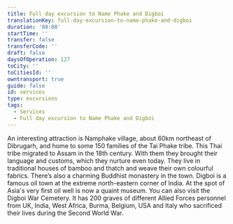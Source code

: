 ```yaml
---
title: Full day excursion to Name Phake and Digboi
translationKey: full-day-excursion-to-name-phake-and-digboi
duration: '08:00'
startTime: ''
transfer: false
transferCode: ''
draft: false
daysOfOperation: 127
toCity: ''
toCitiesId: ''
owntransport: true
guide: false
id: services
type: excursions
tags:
  - Services
  - Full day excursion to Name Phake and Digboi
---
```

An interesting attraction is Namphake village, about 60km northeast of Dibrugarh, and home to some 150 families of the Tai Phake tribe. This Thai tribe migrated to Assam in the 18th century. With them they brought their language and customs, which they nurture even today. They live in traditional houses of bamboo and thatch and weave their own colourful fabrics. There’s also a charming Buddhist monastery in the town.    Digboi is a famous oil town at the extreme north-eastern corner of India. At the spot of Asia's very first oil well is now a quaint museum. You can also visit the Digboi War Cemetery. It has 200 graves of different Allied Forces personnel from UK, India, West Africa, Burma, Belgium, USA and Italy who sacrificed their lives during the Second World War.